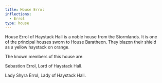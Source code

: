 ```yaml
---
title: House Errol
inflections:
  - Errol
type: house
---
```


 House Errol of Haystack Hall is a noble house from the Stormlands. It is one of the principal houses sworn to House Baratheon. They blazon their shield as a yellow haystack on orange.

The known members of this house are:

Sebastion Errol, Lord of Haystack Hall.

Lady Shyra Errol, Lady of Haystack Hall.


